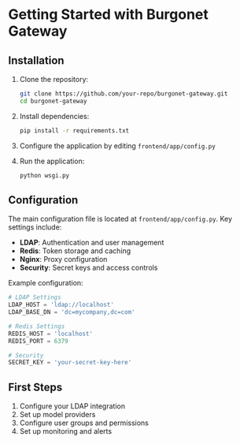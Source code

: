 # Getting Started with Burgonet Gateway

## Installation

1. Clone the repository:
   ```bash
   git clone https://github.com/your-repo/burgonet-gateway.git
   cd burgonet-gateway
   ```

2. Install dependencies:
   ```bash
   pip install -r requirements.txt
   ```

3. Configure the application by editing `frontend/app/config.py`

4. Run the application:
   ```bash
   python wsgi.py
   ```

## Configuration

The main configuration file is located at `frontend/app/config.py`. Key settings include:

- **LDAP**: Authentication and user management
- **Redis**: Token storage and caching
- **Nginx**: Proxy configuration
- **Security**: Secret keys and access controls

Example configuration:
```python
# LDAP Settings
LDAP_HOST = 'ldap://localhost'
LDAP_BASE_DN = 'dc=mycompany,dc=com'

# Redis Settings
REDIS_HOST = 'localhost'
REDIS_PORT = 6379

# Security
SECRET_KEY = 'your-secret-key-here'
```

## First Steps

1. Configure your LDAP integration
2. Set up model providers
3. Configure user groups and permissions
4. Set up monitoring and alerts
